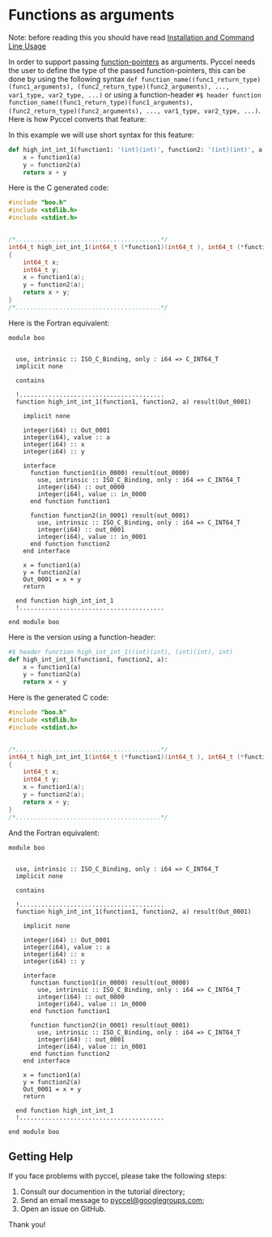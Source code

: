 # Functions as arguments

Note: before reading this you should have read [Installation and Command Line Usage](https://github.com/pyccel/pyccel/blob/master/tutorial/quickstart.md#installation)

In order to support passing [function-pointers](https://en.wikipedia.org/wiki/Function_pointer) as arguments. Pyccel needs the user to define the type of the passed function-pointers, this can be done by using the following syntax `def function_name((func1_return_type)(func1_arguments), (func2_return_type)(func2_arguments), ..., var1_type, var2_type, ...)` or using a function-header `#$ header function function_name((func1_return_type)(func1_arguments), (func2_return_type)(func2_arguments), ..., var1_type, var2_type, ...)`. Here is how Pyccel converts that feature:

In this example we will use short syntax for this feature:

```python
def high_int_int_1(function1: '(int)(int)', function2: '(int)(int)', a: 'int'):
    x = function1(a)
    y = function2(a)
    return x + y
```

Here is the C generated code:

```C
#include "boo.h"
#include <stdlib.h>
#include <stdint.h>


/*........................................*/
int64_t high_int_int_1(int64_t (*function1)(int64_t ), int64_t (*function2)(int64_t ), int64_t a)
{
    int64_t x;
    int64_t y;
    x = function1(a);
    y = function2(a);
    return x + y;
}
/*........................................*/
```

Here is the Fortran equivalent:

```Fortran
module boo


  use, intrinsic :: ISO_C_Binding, only : i64 => C_INT64_T
  implicit none

  contains

  !........................................
  function high_int_int_1(function1, function2, a) result(Out_0001)

    implicit none

    integer(i64) :: Out_0001
    integer(i64), value :: a
    integer(i64) :: x
    integer(i64) :: y

    interface
      function function1(in_0000) result(out_0000)
        use, intrinsic :: ISO_C_Binding, only : i64 => C_INT64_T
        integer(i64) :: out_0000
        integer(i64), value :: in_0000
      end function function1

      function function2(in_0001) result(out_0001)
        use, intrinsic :: ISO_C_Binding, only : i64 => C_INT64_T
        integer(i64) :: out_0001
        integer(i64), value :: in_0001
      end function function2
    end interface

    x = function1(a)
    y = function2(a)
    Out_0001 = x + y
    return

  end function high_int_int_1
  !........................................

end module boo
```

Here is the version using a function-header:

```Python
#$ header function high_int_int_1((int)(int), (int)(int), int)
def high_int_int_1(function1, function2, a):
    x = function1(a)
    y = function2(a)
    return x + y
```

Here is the generated C code:

```C
#include "boo.h"
#include <stdlib.h>
#include <stdint.h>


/*........................................*/
int64_t high_int_int_1(int64_t (*function1)(int64_t ), int64_t (*function2)(int64_t ), int64_t a)
{
    int64_t x;
    int64_t y;
    x = function1(a);
    y = function2(a);
    return x + y;
}
/*........................................*/
```

And the Fortran equivalent:

```Fortran
module boo


  use, intrinsic :: ISO_C_Binding, only : i64 => C_INT64_T
  implicit none

  contains

  !........................................
  function high_int_int_1(function1, function2, a) result(Out_0001)

    implicit none

    integer(i64) :: Out_0001
    integer(i64), value :: a
    integer(i64) :: x
    integer(i64) :: y

    interface
      function function1(in_0000) result(out_0000)
        use, intrinsic :: ISO_C_Binding, only : i64 => C_INT64_T
        integer(i64) :: out_0000
        integer(i64), value :: in_0000
      end function function1

      function function2(in_0001) result(out_0001)
        use, intrinsic :: ISO_C_Binding, only : i64 => C_INT64_T
        integer(i64) :: out_0001
        integer(i64), value :: in_0001
      end function function2
    end interface

    x = function1(a)
    y = function2(a)
    Out_0001 = x + y
    return

  end function high_int_int_1
  !........................................

end module boo
```

## Getting Help

If you face problems with pyccel, please take the following steps:

1.  Consult our documention in the tutorial directory;
2.  Send an email message to pyccel@googlegroups.com;
3.  Open an issue on GitHub.

Thank you!
